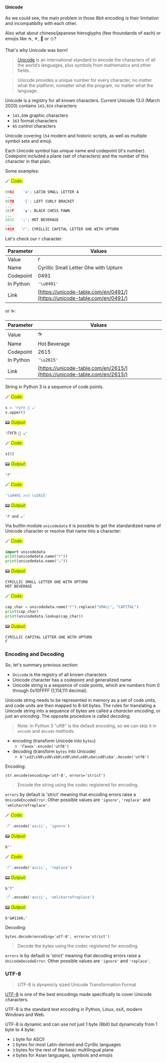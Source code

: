#### Unicode 

As we could see, the main problem in those 8bit encoding is their limitation and incompatiblity with each other. 

Also what about chinese/japanese hieroglyphs (few thoundands of each) or emojis like ☕, ⚜, 🌠 or ⛄?

That's why Unicode was born!

> [Unicode](https://en.wikipedia.org/wiki/Unicode) is an international standard to encode the characters of all the world’s languages, plus symbols from mathematics and other fields.

> Unicode provides a unique number for every character, no matter what the platform, nomatter what the program, no matter what the language.

Unicode is a registry for all known characters. Current Unicode 13.0 (March 2020) contains `143,924` characters:

* `143,696` graphic characters
* `163` format characters
* `65` control characters
    
Unicode covering `154` modern and historic scripts, as well as multiple symbol sets and emoji.

Each Unicode symbol has unique name and codepoint (it's number). Codepoint included a plane (set of characters) and the number of this character in that plain.

Some examples:

🪄 _<mark style="color:green;">Code:</mark>_

```python
0061    'a'; LATIN SMALL LETTER A
...
007B    '{'; LEFT CURLY BRACKET
...
265F    '♟'; BLACK CHESS PAWN
...
2615   '☕'; HOT BEVERAGE
...
0419   'ґ'; CYRILLIC CAPITAL LETTER GHE WITH UPTURN
```

Let's check our `ґ` character:

|Parameter|Values|
|-----|-----|
|Value       | ґ
|Name        | Cyrillic Small Letter Ghe with Upturn |
|Codepoint   | 0491 |
| In Python  | `'\u0491'`
| Link       | [https://unicode-table.com/en/0491/](https://unicode-table.com/en/0491/)


or ☕:

|Parameter|Values|
|-----|-----|
|Value       | ☕
|Name        | Hot Beverage |
|Codepoint   | 2615 |
| In Python  | `'\u2615'`
| Link       | [https://unicode-table.com/en/2615/](https://unicode-table.com/en/2615/)


String in Python 3 is a sequence of code points.


🪄 _<mark style="color:green;">Code:</mark>_

```python
s = 'ґуґл 💝 ☕'
s.upper()
```




📟 _<mark style="color:green;">Output:</mark>_

    'ҐУҐЛ 💝 ☕'




🪄 _<mark style="color:green;">Code:</mark>_

```python
s[0]
```




📟 _<mark style="color:green;">Output:</mark>_

    'ґ'




🪄 _<mark style="color:green;">Code:</mark>_

```python
'\u0491 and \u2615'
```




📟 _<mark style="color:green;">Output:</mark>_

    'ґ and ☕'



Via builtin module `unicodedata` it is possible to get the standardized name of Unicode character or resolve that name into a character:


🪄 _<mark style="color:green;">Code:</mark>_

```python
import unicodedata
print(unicodedata.name("ґ"))
print(unicodedata.name("☕"))
```

📟 _<mark style="color:green;">Output:</mark>_

    CYRILLIC SMALL LETTER GHE WITH UPTURN
    HOT BEVERAGE



🪄 _<mark style="color:green;">Code:</mark>_

```python
cap_char = unicodedata.name("ґ").replace("SMALL", "CAPITAL")
print(cap_char)
print(unicodedata.lookup(cap_char))
```

📟 _<mark style="color:green;">Output:</mark>_

    CYRILLIC CAPITAL LETTER GHE WITH UPTURN
    Ґ


### Encoding and Decoding

So, let's summary previous section:
* `Unicode` is the registry of all known characters
* Unicode character has a codepoint and generalized name
* Unicode string is a sequence of code points, which are numbers from 0 through 0x10FFFF (1,114,111 decimal). 

Unicode string needs to be represented in memory as a set of code units, and code units are then mapped to 8-bit bytes. The rules for translating a Unicode string into a sequence of bytes are called a *character encoding*, or just an *encoding*. The opposite procedure is called *decoding*.

> Note: In Python 3 "utf8" is the default encoding, so we can skip it in `encode` and `decode` methods.

* encoding (transform Unicode into `bytes`)
    * `'Ґaнок'.encode('utf8')`
* decoding (transform `bytes` into Unicode)
    * `b'\xd2\x90\xd0\xb0\xd0\xbd\xd0\xbe\xd0\xba'.decode('utf8')`

Encoding:

`str.encode(encoding='utf-8', errors='strict')`

> Encode the string using the codec registered for encoding.

`errors` by default is 'strict' meaning that encoding errors raise a `UnicodeEncodeError`.  Other possible values are `'ignore'`, `'replace'` and `'xmlcharrefreplace'`.


🪄 _<mark style="color:green;">Code:</mark>_

```python
'Ґ'.encode('ascii', 'ignore')
```




📟 _<mark style="color:green;">Output:</mark>_

    b''




🪄 _<mark style="color:green;">Code:</mark>_

```python
'Ґ'.encode('ascii', 'replace')
```




📟 _<mark style="color:green;">Output:</mark>_

    b'?'




```python
'Ґ'.encode('ascii', 'xmlcharrefreplace')
```




📟 _<mark style="color:green;">Output:</mark>_

    b'&#1168;'



Decoding:

`bytes.decode(encoding='utf-8', errors='strict')`

> Decode the bytes using the codec registered for encoding.

`errors` is by default is 'strict' meaning that decoding errors raise a `UnicodeDecodeError`. Other possible values are `'ignore'` and `'replace'`.

### UTF-8

> UTF-8 is dynamicly sized Unicode Transformation Format

[UTF-8](https://en.wikipedia.org/wiki/UTF-8) is one of the best encodings made specifically to cover Unicode characters. 

UTF-8 is the standard text encoding in Python, Linux, osX, modern Windows and Web. 

UTF-8 is dynamic and can use not just 1 byte (8bit) but dynamically from 1 byte to 4 byte:
* `1` byte for ASCII
* `2` bytes for most Latin-derived and Cyrillic languages
* `3` bytes for the rest of the basic multilingual plane
* `4` bytes for Asian languages, symbols and emojis